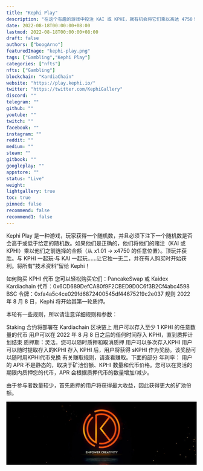 ```yaml
---
title: "Kephi Play"
description: "在这个有趣的游戏中投注 KAI 或 KPHI，就有机会将它们乘以高达 4750！"
date: 2022-08-18T00:00:00+08:00
lastmod: 2022-08-18T00:00:00+08:00
draft: false
authors: ["boogArno"]
featuredImage: "kephi-play.png"
tags: ["Gambling","Kephi Play"]
categories: ["nfts"]
nfts: ["Gambling"]
blockchain: "KardiaChain"
website: "https://play.kephi.io/"
twitter: "https://twitter.com/KephiGallery"
discord: ""
telegram: ""
github: ""
youtube: ""
twitch: ""
facebook: ""
instagram: ""
reddit: ""
medium: ""
steam: ""
gitbook: ""
googleplay: ""
appstore: ""
status: "Live"
weight: 
lightgallery: true
toc: true
pinned: false
recommend: false
recommend1: false
---
```

Kephi Play 是一种游戏，玩家获得一个随机数，并且必须下注下一个随机数是否会高于或低于给定的随机数。如果他们是正确的，他们将他们的赌注（KAI 或 KPHI）乘以他们之前选择的金额（从 x1.01 → x4750 的任意位置）。顶玩并获胜。与 KPHI 一起玩·与 KAI 一起玩……让它独一无二，并在有人购买时开始获利。将所有“技术资料”留给 Kephi！

如何购买 KPHI 代币
您可以轻松购买它们：PancakeSwap 或 Kaidex
Kardiachain 代币：0x6CD689DefCA80f9F2CBED9D0C6f3B2Cf4abc4598
BSC 令牌：0xfa4a5c4ce029fd6872400545df44675219c2e037
规则
2022 年 8 月 8 日，Kephi 将开始其第一轮质押。

本轮有一些规则，所以请注意详细规则和参数：

Staking 合约将部署在 Kardiachain 区块链上
用户可以存入至少 1 KPHI 的任意数量的代币
用户可以在 2022 年 8 月 8 日之后的任何时间存入 KPHI，直到质押计划结束
质押期：灵活。您可以随时质押和取消质押
用户可以多次存入KPHI
用户可以随时提取存入的KPHI
存入 KPHI 后，用户将获得 sKPHI 作为奖励。该奖励可以随时用KPHI代币兑换
有关赚取规则，请查看赚取。下面的部分
年利率：
用户的 APR 不是静态的，取决于矿池份额、KPHI 数量和代币价格。您可以在灵活的期限内质押您的代币，APR 会根据质押代币的数量增加/减少。

由于参与者数量较少，首先质押的用户将获得最大收益，因此获得更大的矿池份额。

![1500x500](1500x500.jpg)